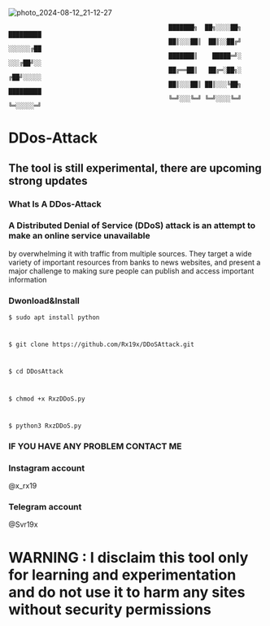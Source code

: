                               

![photo_2024-08-12_21-12-27](https://github.com/user-attachments/assets/eedc9761-e236-4c6c-806c-fac7a09a2b44)

                                                ███████╗  ██╗░░░░██╗  █████████                                 
                                                ██║░░░██║  ██║░░██╔╝  ░░░░░░╔██                   
                                                ███████║    █████═╝░  ░░░╔██╝░░         
                                                ██╔══██║   ██╔═░██╗░  ╔██╝░░░░░         
                                                ██║░░░██║ ██║░░░╚██╗  █████████         
                                                ╚═╝░░░╚═╝ ╚═╝░░░░╚═╝  ╚═░░░░░═╝        

# DDos-Attack 
## The tool is still experimental, there are upcoming strong updates
### What Is A DDos-Attack

### A Distributed Denial of Service (DDoS) attack is an attempt to make an online service unavailable 
by overwhelming it with traffic from multiple sources. They target a wide variety of important resources
from banks to news websites, and present a major challenge to making sure people can publish and access important information

### Dwonload&Install

    $ sudo apt install python
#
    $ git clone https://github.com/Rx19x/DDoSAttack.git
#
    $ cd DDosAttack
#
    $ chmod +x RxzDDoS.py
#
    $ python3 RxzDDoS.py


### IF YOU HAVE ANY PROBLEM CONTACT ME 

### Instagram account 

 @x_rx19

### Telegram account

 @Svr19x

# WARNING : I disclaim this tool only for learning and experimentation and do not use it to harm any sites without security permissions
